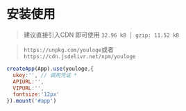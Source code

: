 # 安装使用

> 建议直接引入CDN 即可使用 `32.96 kB │ gzip: 11.52 kB`

> `https://unpkg.com/youloge`或者`https://cdn.jsdelivr.net/npm/youloge`

``` js
createApp(App).use(youloge,{
  ukey:'', // 调用凭证 *
  APIURL:'', 
  VIPURL:'',
  fontsize:'12px'
}).mount('#app')
```